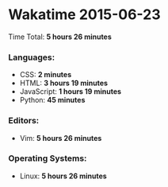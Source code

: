 # Wakatime 2015-06-23

Time Total: **5 hours 26 minutes**

### Languages:
- CSS: **2 minutes** 
- HTML: **3 hours 19 minutes** 
- JavaScript: **1 hours 19 minutes** 
- Python: **45 minutes** 

### Editors:
- Vim: **5 hours 26 minutes** 

### Operating Systems:
- Linux: **5 hours 26 minutes** 

